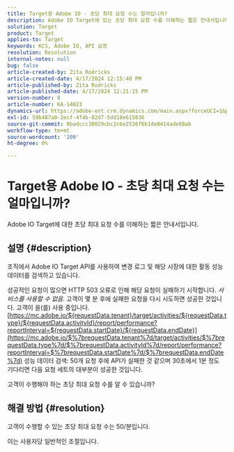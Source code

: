 ```yaml
---
title: Target용 Adobe IO - 초당 최대 요청 수는 얼마입니까?
description: Adobe IO Target에 있는 초당 최대 요청 수를 이해하는 짧은 안내서입니다.
solution: Target
product: Target
applies-to: Target
keywords: KCS, Adobe IO, API 요청
resolution: Resolution
internal-notes: null
bug: false
article-created-by: Zita Rodricks
article-created-date: 4/17/2024 12:15:40 PM
article-published-by: Zita Rodricks
article-published-date: 4/17/2024 12:21:15 PM
version-number: 8
article-number: KA-14023
dynamics-url: https://adobe-ent.crm.dynamics.com/main.aspx?forceUCI=1&pagetype=entityrecord&etn=knowledgearticle&id=cd280132-b4fc-ee11-a1ff-6045bd0065b6
exl-id: 59b487a0-2ecf-4f4b-82d7-5dd18e615036
source-git-commit: 0badccc30029cbc2c6e2536f6b1de8414ade88ab
workflow-type: tm+mt
source-wordcount: '209'
ht-degree: 0%

---
```


# Target용 Adobe IO - 초당 최대 요청 수는 얼마입니까?


Adobe IO Target에 대한 초당 최대 요청 수를 이해하는 짧은 안내서입니다.

## 설명 {#description}


조직에서 Adobe IO Target API를 사용하여 변경 로그 및 해당 시장에 대한 활동 성능 데이터를 검색하고 있습니다.

성공적인 요청이 많으면 HTTP 503 오류로 인해 해당 요청이 실패하기 시작합니다. *서비스를 사용할 수 없음*. 고객이 몇 분 후에 실패한 요청을 다시 시도하면 성공한 것입니다. 고객이 을(를) 사용 중입니다. [https://mc.adobe.io/${requestData.tenant}/target/activities/${requestData.type}/${requestData.activityId}/report/performance?reportInterval=${requestData.startDate}/${requestData.endDate}](https://mc.adobe.io/$%7brequestData.tenant%7d/target/activities/$%7brequestData.type%7d/$%7brequestData.activityId%7d/report/performance?reportInterval=$%7brequestData.startDate%7d/$%7brequestData.endDate%7d) 성능 데이터 검색: 50개 요청 후에 API가 실패한 것 같으며 30초에서 1분 정도 기다리면 다음 요청 세트의 대부분이 성공한 것입니다.

고객이 수행해야 하는 초당 최대 요청 수를 알 수 있습니까?


## 해결 방법 {#resolution}


고객이 수행할 수 있는 초당 최대 요청 수는 50/분입니다.

이는 사용자당 일반적인 조절입니다.

